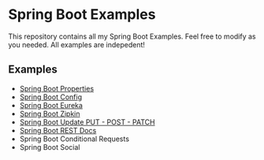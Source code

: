# Spring Boot Examples
This repository contains all my Spring Boot Examples. 
Feel free to modify as you needed.
All examples are indepedent!

## Examples

* [Spring Boot Properties](https://github.com/kchrusciel/Spring-Boot-Examples/tree/master/spring-boot-properties-example)
* [Spring Boot Config](https://github.com/kchrusciel/Spring-Boot-Examples/tree/master/spring-boot-config-example)
* [Spring Boot Eureka](https://github.com/kchrusciel/Spring-Boot-Examples/tree/master/spring-boot-eureka-example)
* [Spring Boot Zipkin](https://github.com/kchrusciel/Spring-Boot-Examples/tree/master/spring-boot-zipkin-example)
* [Spring Boot Update PUT - POST - PATCH](https://github.com/kchrusciel/Spring-Boot-Examples/tree/master/spring-boot-update-example)
* [Spring Boot REST Docs](https://github.com/kchrusciel/Spring-Boot-Examples/tree/master/spring-boot-rest-docs-example)
* Spring Boot Conditional Requests
* Spring Boot Social
